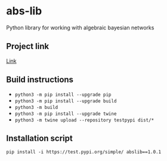 # abs-lib

Python library for working with algebraic bayesian networks

## Project link

[Link](https://test.pypi.org/project/abslib/1.0.1/)

## Build instructions

- `python3 -m pip install --upgrade pip`
- `python3 -m pip install --upgrade build`
- `python3 -m build`
- `python3 -m pip install --upgrade twine`
- `python3 -m twine upload --repository testpypi dist/*`

## Installation script

`pip install -i https://test.pypi.org/simple/ abslib==1.0.1`
